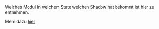 Welches Modul in welchem State welchen Shadow hat bekommt ist hier zu entnehmen.  

Mehr dazu [hier](https://material.io/design/environment/elevation.html)
